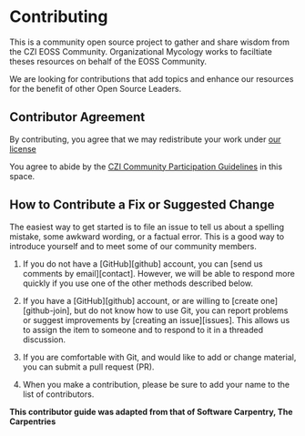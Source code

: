 # Contributing

This is a community open source project to gather and share wisdom from the CZI EOSS Community. Organizational Mycology works to faciltiate theses resources on behalf of the EOSS Community. 

We are looking for contributions that add topics and enhance our resources for the benefit of other Open Source Leaders.

## Contributor Agreement

By contributing, you agree that we may redistribute your work under [our license](LICENSE.md)

You agree to abide by the [CZI Community Participation Guidelines](https://chanzuckerberg.com/ethics-policies/community-participation-guidelines/) in this space. 


## How to Contribute a Fix or Suggested Change

The easiest way to get started is to file an issue
to tell us about a spelling mistake,
some awkward wording,
or a factual error.
This is a good way to introduce yourself
and to meet some of our community members.

1.  If you do not have a [GitHub][github] account,
    you can [send us comments by email][contact].
    However,
    we will be able to respond more quickly if you use one of the other methods described below.

2.  If you have a [GitHub][github] account,
    or are willing to [create one][github-join],
    but do not know how to use Git,
    you can report problems or suggest improvements by [creating an issue][issues].
    This allows us to assign the item to someone
    and to respond to it in a threaded discussion.

3.  If you are comfortable with Git,
    and would like to add or change material,
    you can submit a pull request (PR).

4.  When you make a contribution, please be sure to add your name to the list of contributors.

__This contributor guide was adapted from that of Software Carpentry, The Carpentries__
